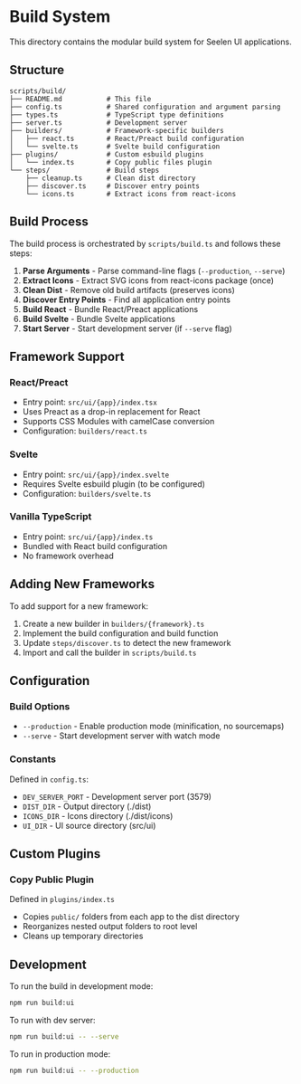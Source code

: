 # Build System

This directory contains the modular build system for Seelen UI applications.

## Structure

```
scripts/build/
├── README.md           # This file
├── config.ts           # Shared configuration and argument parsing
├── types.ts            # TypeScript type definitions
├── server.ts           # Development server
├── builders/           # Framework-specific builders
│   ├── react.ts        # React/Preact build configuration
│   └── svelte.ts       # Svelte build configuration
├── plugins/            # Custom esbuild plugins
│   └── index.ts        # Copy public files plugin
└── steps/              # Build steps
    ├── cleanup.ts      # Clean dist directory
    ├── discover.ts     # Discover entry points
    └── icons.ts        # Extract icons from react-icons
```

## Build Process

The build process is orchestrated by `scripts/build.ts` and follows these steps:

1. **Parse Arguments** - Parse command-line flags (`--production`, `--serve`)
2. **Extract Icons** - Extract SVG icons from react-icons package (once)
3. **Clean Dist** - Remove old build artifacts (preserves icons)
4. **Discover Entry Points** - Find all application entry points
5. **Build React** - Bundle React/Preact applications
6. **Build Svelte** - Bundle Svelte applications
7. **Start Server** - Start development server (if `--serve` flag)

## Framework Support

### React/Preact

- Entry point: `src/ui/{app}/index.tsx`
- Uses Preact as a drop-in replacement for React
- Supports CSS Modules with camelCase conversion
- Configuration: `builders/react.ts`

### Svelte

- Entry point: `src/ui/{app}/index.svelte`
- Requires Svelte esbuild plugin (to be configured)
- Configuration: `builders/svelte.ts`

### Vanilla TypeScript

- Entry point: `src/ui/{app}/index.ts`
- Bundled with React build configuration
- No framework overhead

## Adding New Frameworks

To add support for a new framework:

1. Create a new builder in `builders/{framework}.ts`
2. Implement the build configuration and build function
3. Update `steps/discover.ts` to detect the new framework
4. Import and call the builder in `scripts/build.ts`

## Configuration

### Build Options

- `--production` - Enable production mode (minification, no sourcemaps)
- `--serve` - Start development server with watch mode

### Constants

Defined in `config.ts`:

- `DEV_SERVER_PORT` - Development server port (3579)
- `DIST_DIR` - Output directory (./dist)
- `ICONS_DIR` - Icons directory (./dist/icons)
- `UI_DIR` - UI source directory (src/ui)

## Custom Plugins

### Copy Public Plugin

Defined in `plugins/index.ts`

- Copies `public/` folders from each app to the dist directory
- Reorganizes nested output folders to root level
- Cleans up temporary directories

## Development

To run the build in development mode:

```bash
npm run build:ui
```

To run with dev server:

```bash
npm run build:ui -- --serve
```

To run in production mode:

```bash
npm run build:ui -- --production
```
